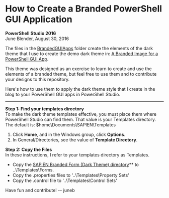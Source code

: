 # How to Create a Branded PowerShell GUI Application #

**PowerShell Studio 2016**<br>
June Blender, August 30, 2016<br>


The files in the [BrandedGUIApps](https://github.com/juneb/ThinkingInEvents/tree/master/BrandedGUIApp) folder create the elements of the dark theme that I use to create the demo dark theme in: [A Branded Image for a PowerShell GUI App](http://info.sapien.com/index.php/guis/gui-design-best-practice/branded-powershell-gui). 

This theme was designed as an exercise to learn to create and use the elements of a branded theme, but feel free to use them and to contribute your designs to this repository.

Here's how to use them to apply the dark theme style that I create in the blog to your PowerShell GUI apps in PowerShell Studio.

<hr>

**Step 1: Find your templates directory**<br>
To make the dark theme templates effective, you must place them where PowerShell Studio can find them. That value is your Templates directory. The default is: $home\Documents\SAPIEN\Templates

1. Click **Home**, and in the Windows group, click **Options**.<br>
2. In General/Directories, see the value of **Template Directory**.  

**Step 2: Copy the Files**<br>
In these instructions, I refer to your templates directory as Templates.

- Copy the [SAPIEN Branded Form (Dark Theme) directory](https://github.com/juneb/ThinkingInEvents/tree/master/BrandedGUIApp/SAPIEN%20Branded%20Form%20(Dark%20Theme))** to ..\Templates\Forms.
- Copy the .properties files to '..\Templates\Property Sets'
- Copy the .control file to '..\Templates\Control Sets'

Have fun and contribute! -- juneb
   